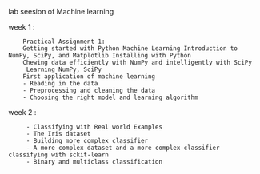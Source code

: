 lab seesion of Machine learning 

week 1 :

        Practical Assignment 1:
        Getting started with Python Machine Learning Introduction to NumPy, SciPy, and Matplotlib Installing with Python
        Chewing data efficiently with NumPy and intelligently with SciPy
         Learning NumPy, SciPy
        First application of machine learning
        - Reading in the data
        - Preprocessing and cleaning the data
        - Choosing the right model and learning algorithm
        
        
week 2 :

         - Classifying with Real world Examples
         - The Iris dataset
         - Building more complex classifier
         - A more complex dataset and a more complex classifier classifying with sckit-learn
         - Binary and multiclass classification
